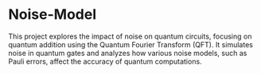 # Noise-Model
This project explores the impact of noise on quantum circuits, focusing on quantum addition using the Quantum Fourier Transform (QFT). It simulates noise in quantum gates and analyzes how various noise models, such as Pauli errors, affect the accuracy of quantum computations.
